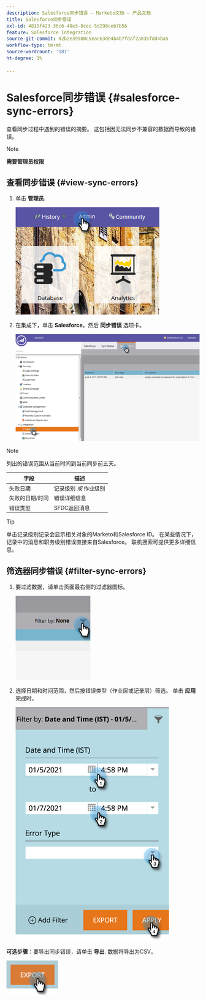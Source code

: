 ```yaml
---
description: Salesforce同步错误 — Marketo文档 — 产品文档
title: Salesforce同步错误
exl-id: 4819f423-30c6-48e3-8cec-5d298ceb7b56
feature: Salesforce Integration
source-git-commit: 02b2e39580c5eac63de4b4b7fdaf2a835fdd4ba5
workflow-type: tm+mt
source-wordcount: '181'
ht-degree: 1%

---
```


# Salesforce同步错误 {#salesforce-sync-errors}

查看同步过程中遇到的错误的摘要。 这包括因无法同步不兼容的数据而导致的错误。

>[!NOTE]
>
>**需要管理员权限**

## 查看同步错误 {#view-sync-errors}

1. 单击 **管理员**.

   ![](assets/salesforce-sync-errors-1.png)

1. 在集成下，单击 **Salesforce**，然后 **同步错误** 选项卡。

   ![](assets/salesforce-sync-errors-2.png)

>[!NOTE]
>
>列出的错误范围从当前时间到当前同步前五天。

| 字段 | 描述 |
|---|---|
| 失败日期 | 记录级别 _或_ 作业级别 |
| 失败的日期/时间 | 错误详细信息 |
| 错误类型 | SFDC返回消息 |

>[!TIP]
>
>单击记录级别记录会显示相关对象的Marketo和Salesforce ID。 在某些情况下，记录中的消息和职务级别错误直接来自Salesforce。 联机搜索可提供更多详细信息。

## 筛选器同步错误 {#filter-sync-errors}

1. 要过滤数据，请单击页面最右侧的过滤器图标。

   ![](assets/salesforce-sync-errors-3.png)

1. 选择日期和时间范围，然后按错误类型（作业层或记录层）筛选。 单击 **应用** 完成时。

   ![](assets/salesforce-sync-errors-4.png)

**可选步骤**：要导出同步错误，请单击 **导出**. 数据将导出为CSV。

![](assets/salesforce-sync-errors-5.png)
